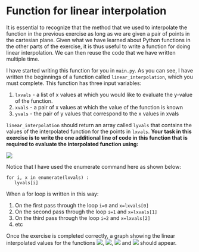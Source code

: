 # Function for linear interpolation

It is essential to recognize that the method that we used to interpolate the function in the previous exercise as long as we are given a pair of points in the cartesian plane. Given what we have learned about Python functions in the other parts of the exercise, it is thus useful to write a function for doing linear interpolation.  We can then reuse the code that we have written multiple time.

I have started writing this function for you in `main.py`.  As you can see, I have written the beginnings of a function called `linear_interpolation`, which you must complete.  This function has three input variables:

1. `lxvals` - a list of x values at which you would like to evaluate the y-value of the function.
2. `xvals` - a pair of x values at which the value of the function is known
3. `yvals` - the pair of y values that correspond to the x values in xvals

`linear_interpolation` should return an array called `lyvals` that contains the values of the interpolated function for the points in `lxvals`.  __Your task in this exercise is to write the one additional line of code in this function that is required to evaluate the interpolated function using:__

![](https://render.githubusercontent.com/render/math?math=f(x)=f(x_1)%2B\frac{f(x_2)-f(x_1)}{x_2-x_1}(x-x_1))

Notice that I have used the enumerate command here as shown below:

````
for i, x in enumerate(lxvals) : 
   lyvals[i]
````

When a for loop is written in this way:

1.  On the first pass through the loop `i=0` and `x=lxvals[0]`
2. On the second pass through the loop `i=1` and `x=lxvals[1]`
3. On the third pass through the loop `i=2` and `x=lxvals[2]`
4. etc

Once the exercise is completed correctly, a graph showing the linear interpolated values for the functions ![](https://render.githubusercontent.com/render/math?math=x^2), ![](https://render.githubusercontent.com/render/math?math=\exp(x)), ![](https://render.githubusercontent.com/render/math?math=\sin(x)) and ![](https://render.githubusercontent.com/render/math?math=\cos(x)) should appear.
